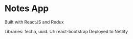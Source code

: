 # Notes App

Built with ReactJS and Redux

Libraries: fecha, uuid.
UI: react-bootstrap
Deployed to Netlify
